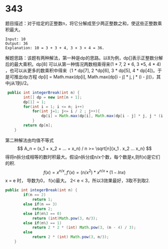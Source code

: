 # 343
题目描述：对于给定的正整数n，将它分解成至少两正整数之和，使这些正整数乘积最大。

```
Input: 10
Output: 36
Explanation: 10 = 3 + 3 + 4, 3 × 3 × 4 = 36.
```

解题思路：该题有两种解法，第一种是dp的思路。以8为例，dp[]表示正整数分解后的最大乘积。dp[8] 可以从第一种情况两数相乘得来(1 * 7, 2 * 6, 3 *5, 4 * 4) ，也可以从更多的数乘积中得来（1 * dp[7], 2 *dp[6], 3 * dp[5], 4 * dp[4])。于是可推出dp方程 dp[i] = Math.max(dp[i], Math.max(dp[i - j] * j, j * (i - j)))，其中j从1到i/2。

```java
 public int integerBreak(int n) {
        int[] dp = new int[n + 1];
        dp[1] = 1;
        for(int i = 1; i <= n; i++)
            for(int j=1; j<= i / 2 ; j++){
                dp[i] = Math.max(dp[i], Math.max(dp[i - j] * j, j * (i - j)));
            }
        return dp[n];  
    }
```

第二种解法由均值不等式
$$
A_n = (x_1 + x_2 + ... + x_n) / n >=  \sqrt[n]{x_1 . x_2 ... x_n}
$$
得将n拆分成相等的数时积最大。假设n拆分成n/x个数，每个数是x,则f(x)是它们的积.
$$
f(x) = x ^ {n/x }, f'(x) = (n/x^2) * x ^ {n/x} * (1 -lnx) 
$$
x = e 时， 导数为0， f(x)最大。 2< e < 3，所以3效果最好，3取不到取2.

```java
public int integerBreak(int n) {
        if(n == 2)
            return 1;
        else if(n == 3)
            return 2;
        else if(n%3 == 0)
            return (int)Math.pow(3, n/3);
        else if(n%3 == 1)
            return 2 * 2 * (int) Math.pow(3, (n - 4) / 3);
        else 
            return 2 * (int) Math.pow(3, n/3);
    }

```

